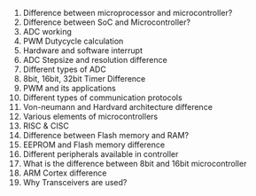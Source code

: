 
1. Difference between microprocessor and microcontroller?
2. Difference between SoC and Microcontroller?
3. ADC working
4. PWM Dutycycle calculation
5. Hardware and software interrupt
6. ADC Stepsize and resolution difference
7. Different types of ADC
8. 8bit, 16bit, 32bit Timer Difference
9. PWM and its applications
10. Different types of communication protocols
11. Von-neumann and Hardvard architecture difference
12. Various elements of microcontrollers
13. RISC & CISC
14. Difference between Flash memory and RAM?
15. EEPROM and Flash memory difference
16. Different peripherals available in controller
17. What is the difference between 8bit and 16bit microcontroller
18. ARM Cortex difference
19. Why Transceivers are used?
